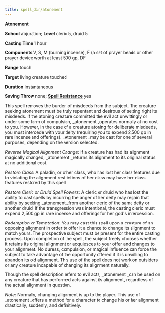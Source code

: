 ```yaml
---
title: spell_dir/atonement
---
```

 **Atonement**

**School** abjuration; **Level** cleric 5, druid 5

**Casting Time** 1 hour

**Components** V, S, M (burning incense), F (a set of prayer beads or other prayer device worth at least 500 gp, DF

**Range** touch

**Target** living creature touched

**Duration** instantaneous

**Saving Throw** none; **[Spell Resistance](../glossary#_spell-resistance)** yes

This spell removes the burden of misdeeds from the subject. The creature seeking atonement must be truly repentant and desirous of setting right its misdeeds. If the atoning creature committed the evil act unwittingly or under some form of compulsion, _atonement _operates normally at no cost to you. However, in the case of a creature atoning for deliberate misdeeds, you must intercede with your deity (requiring you to expend 2,500 gp in rare incense and offerings). _Atonement _may be cast for one of several purposes, depending on the version selected.

_Reverse Magical Alignment Change_: If a creature has had its alignment magically changed, _atonement _returns its alignment to its original status at no additional cost.

_Restore Class_: A paladin, or other class, who has lost her class features due to violating the alignment restrictions of her class may have her class features restored by this spell.

_Restore Cleric or Druid Spell Powers_: A cleric or druid who has lost the ability to cast spells by incurring the anger of her deity may regain that ability by seeking _atonement _from another cleric of the same deity or another druid. If the transgression was intentional, the casting cleric must expend 2,500 gp in rare incense and offerings for her god's intercession.

_Redemption or Temptation_: You may cast this spell upon a creature of an opposing alignment in order to offer it a chance to change its alignment to match yours. The prospective subject must be present for the entire casting process. Upon completion of the spell, the subject freely chooses whether it retains its original alignment or acquiesces to your offer and changes to your alignment. No duress, compulsion, or magical influence can force the subject to take advantage of the opportunity offered if it is unwilling to abandon its old alignment. This use of the spell does not work on outsiders or any creature incapable of changing its alignment naturally.

Though the spell description refers to evil acts, _atonement _can be used on any creature that has performed acts against its alignment, regardless of the actual alignment in question.

_Note_: Normally, changing alignment is up to the player. This use of _atonement _offers a method for a character to change his or her alignment drastically, suddenly, and definitively.

